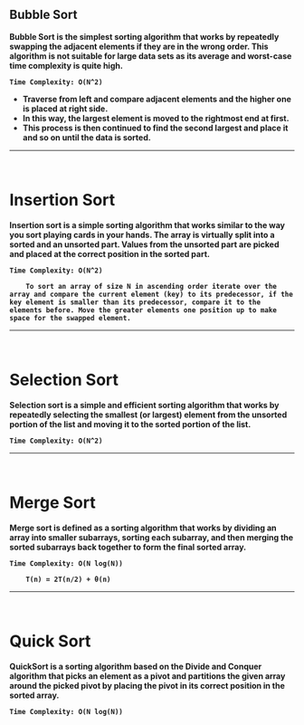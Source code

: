 ## <b>Bubble Sort

Bubble Sort is the simplest sorting algorithm that works by repeatedly swapping the adjacent elements if they are in the wrong order. This algorithm is not suitable for large data sets as its average and worst-case time complexity is quite high.

 ```Time Complexity: O(N^2)```

- Traverse from left and compare adjacent elements and the higher one is placed at right side. 
- In this way, the largest element is moved to the rightmost end at first. 
- This process is then continued to find the second largest and place it and so on until the data is sorted.

- - -
<br/>

# <b>Insertion Sort

Insertion sort is a simple sorting algorithm that works similar to the way you sort playing cards in your hands. The array is virtually split into a sorted and an unsorted part. Values from the unsorted part are picked and placed at the correct position in the sorted part.

 ```Time Complexity: O(N^2)```

        To sort an array of size N in ascending order iterate over the array and compare the current element (key) to its predecessor, if the key element is smaller than its predecessor, compare it to the elements before. Move the greater elements one position up to make space for the swapped element.

- - -
<br/>

# <b>Selection Sort

Selection sort is a simple and efficient sorting algorithm that works by repeatedly selecting the smallest (or largest) element from the unsorted portion of the list and moving it to the sorted portion of the list. 

 ```Time Complexity: O(N^2)```

 - - -
<br/>

# <b>Merge Sort

Merge sort is defined as a sorting algorithm that works by dividing an array into smaller subarrays, sorting each subarray, and then merging the sorted subarrays back together to form the final sorted array.

 ```Time Complexity: O(N log(N))```

        T(n) = 2T(n/2) + θ(n)

 - - -
<br/>

# <b>Quick Sort

QuickSort is a sorting algorithm based on the Divide and Conquer algorithm that picks an element as a pivot and partitions the given array around the picked pivot by placing the pivot in its correct position in the sorted array.

 ```Time Complexity: O(N log(N))```
